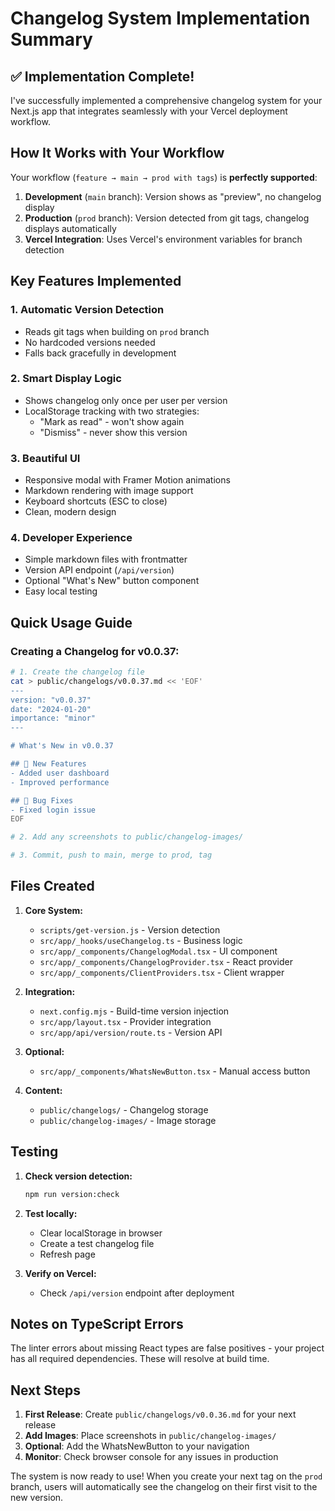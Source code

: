 # Changelog System Implementation Summary

## ✅ Implementation Complete!

I've successfully implemented a comprehensive changelog system for your Next.js app that integrates seamlessly with your Vercel deployment workflow.

## How It Works with Your Workflow

Your workflow (`feature → main → prod with tags`) is **perfectly supported**:

1. **Development** (`main` branch): Version shows as "preview", no changelog display
2. **Production** (`prod` branch): Version detected from git tags, changelog displays automatically
3. **Vercel Integration**: Uses Vercel's environment variables for branch detection

## Key Features Implemented

### 1. **Automatic Version Detection**
- Reads git tags when building on `prod` branch
- No hardcoded versions needed
- Falls back gracefully in development

### 2. **Smart Display Logic**
- Shows changelog only once per user per version
- LocalStorage tracking with two strategies:
  - "Mark as read" - won't show again
  - "Dismiss" - never show this version

### 3. **Beautiful UI**
- Responsive modal with Framer Motion animations
- Markdown rendering with image support
- Keyboard shortcuts (ESC to close)
- Clean, modern design

### 4. **Developer Experience**
- Simple markdown files with frontmatter
- Version API endpoint (`/api/version`)
- Optional "What's New" button component
- Easy local testing

## Quick Usage Guide

### Creating a Changelog for v0.0.37:

```bash
# 1. Create the changelog file
cat > public/changelogs/v0.0.37.md << 'EOF'
---
version: "v0.0.37"
date: "2024-01-20"
importance: "minor"
---

# What's New in v0.0.37

## 🚀 New Features
- Added user dashboard
- Improved performance

## 🐛 Bug Fixes
- Fixed login issue
EOF

# 2. Add any screenshots to public/changelog-images/

# 3. Commit, push to main, merge to prod, tag
```

## Files Created

1. **Core System:**
   - `scripts/get-version.js` - Version detection
   - `src/app/_hooks/useChangelog.ts` - Business logic
   - `src/app/_components/ChangelogModal.tsx` - UI component
   - `src/app/_components/ChangelogProvider.tsx` - React provider
   - `src/app/_components/ClientProviders.tsx` - Client wrapper

2. **Integration:**
   - `next.config.mjs` - Build-time version injection
   - `src/app/layout.tsx` - Provider integration
   - `src/app/api/version/route.ts` - Version API

3. **Optional:**
   - `src/app/_components/WhatsNewButton.tsx` - Manual access button

4. **Content:**
   - `public/changelogs/` - Changelog storage
   - `public/changelog-images/` - Image storage

## Testing

1. **Check version detection:**
   ```bash
   npm run version:check
   ```

2. **Test locally:**
   - Clear localStorage in browser
   - Create a test changelog file
   - Refresh page

3. **Verify on Vercel:**
   - Check `/api/version` endpoint after deployment

## Notes on TypeScript Errors

The linter errors about missing React types are false positives - your project has all required dependencies. These will resolve at build time.

## Next Steps

1. **First Release**: Create `public/changelogs/v0.0.36.md` for your next release
2. **Add Images**: Place screenshots in `public/changelog-images/`
3. **Optional**: Add the WhatsNewButton to your navigation
4. **Monitor**: Check browser console for any issues in production

The system is now ready to use! When you create your next tag on the `prod` branch, users will automatically see the changelog on their first visit to the new version.